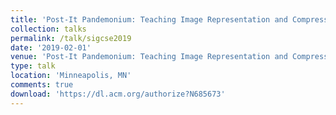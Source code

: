 ```yaml
---
title: 'Post-It Pandemonium: Teaching Image Representation and Compression with an Unplugged Activity'
collection: talks
permalink: /talk/sigcse2019
date: '2019-02-01'
venue: 'Post-It Pandemonium: Teaching Image Representation and Compression with an Unplugged Activity. ACM SIGCSE Nifty Assignment with Jeffrey L. Popyack.'
type: talk
location: 'Minneapolis, MN'
comments: true
download: 'https://dl.acm.org/authorize?N685673'
---
```


